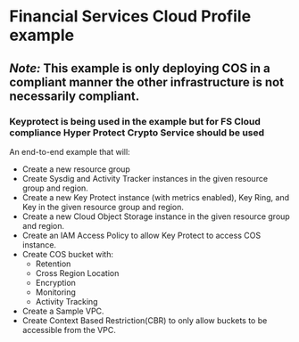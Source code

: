 # Financial Services Cloud Profile example

## *Note:* This example is only deploying COS in a compliant manner the other infrastructure is not necessarily compliant.
### Keyprotect is being used in the example but for FS Cloud compliance Hyper Protect Crypto Service should be used

An end-to-end example that will:
- Create a new resource group
- Create Sysdig and Activity Tracker instances in the given resource group and region.
- Create a new Key Protect instance (with metrics enabled), Key Ring, and Key in the given resource group and region.
- Create a new Cloud Object Storage instance in the given resource group and region.
- Create an IAM Access Policy to allow Key Protect to access COS instance.
- Create COS bucket with:
  - Retention
  - Cross Region Location
  - Encryption
  - Monitoring
  - Activity Tracking
- Create a Sample VPC.
- Create Context Based Restriction(CBR) to only allow buckets to be accessible from the VPC.
